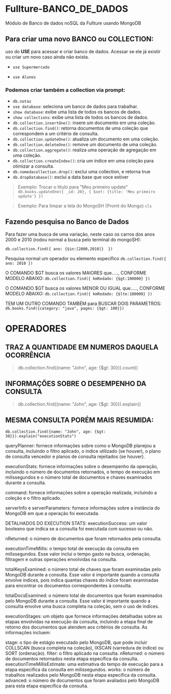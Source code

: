 # Fullture-BANCO_DE_DADOS
Módulo de Banco de dados noSQL da Fullture usando MongoDB

## Para criar uma novo BANCO ou COLLECTION: 
uso do **USE** para acessar e criar banco de dados.
Acessar se ele já existir ou criar um novo caso ainda não exista.

+ `use Supermercado`
* `use Alunos`

### Podemos criar também a collection via prompt:
+ `db.notas`
+ `use database`: seleciona um banco de dados para trabalhar.
+ `show database`: exibe uma lista de todos os bancos de dados.
+ `show collections`: exibe uma lista de todos os bancos de dados.
+ `db.collection.insertOne()`: insere um documento em uma coleção.
+ `db.collection.find()`: retorna documentos de uma coleção que correspondem a um critério de consulta.
+ `db.collection.updateOne()`: atualiza um documento em uma coleção.
+ `db.collection.deleteOne()`: remove um documento de uma coleção.
+ `db.collection.aggregate()`: realiza uma operação de agregação em uma coleção.
+ `db.collection.createIndex()`: cria um índice em uma coleção para otimizar a consulta.
+ `db.nomedacollection.drop()`: exclui uma collection, e retorna true
+ `db.dropDatabase()`: exclui a data base que voce estiver

>Exemplo: Trocar o titulo para "Meu primeiro update"
`db.books.updateOne({ _id: 20}, { $set: {title: 'Meu primeiro update'} })`

> Exemplo: Para limpar a tela do MongoSH (Promt do Mongo)
`cls`

## Fazendo pesquisa no Banco de Dados

Para fazer uma busca de uma variação, neste caso os carros dos anos 2000 e 2010 (rodou normal a busca pelo terminal do mongoSH):

`db.collection.find({ ano: {$in:[2000,2010]}  })`

Pesquisa normal um operador ou elemento específico
`db.collection.find({ ano: 2010 })`

O COMANDO $GT busca os valores MAIORES que....., CONFORME MODELO ABAIXO:
`db.collection.find({ kmRodado: {$gt:100000} })`

O COMANDO $GT busca os valores MENOR OU IGUAL que....., CONFORME MODELO ABAIXO:
`db.collection.find({ kmRodado: {$lte:100000} })`

TEM UM OUTRO COMANDO TAMBÉM para BUSCAR DOIS PARAMETROS:
`db.books.find({category: "java", pages: {$gt: 100}})`


# OPERADORES

## TRAZ A QUANTIDADE EM NUMEROS DAQUELA OCORRÊNCIA
> db.collection.find({name: "John", age: {$gt: 30}}).count()


## INFORMAÇÕES SOBRE O DESEMPENHO DA CONSULTA
> db.collection.find({name: "John", age: {$gt: 30}}).explain()


## MESMA CONSULTA PORÉM MAIS RESUMIDA:
```db.collection.find({name: "John", age: {$gt: 30}}).explain("executionStats") ```


queryPlanner: fornece informações sobre como o MongoDB planejou a consulta, incluindo o filtro aplicado, o índice utilizado (se houver), o plano de consulta vencedor e planos de consulta rejeitados (se houver).

executionStats: fornece informações sobre o desempenho da operação, incluindo o número de documentos retornados, o tempo de execução em milissegundos e o número total de documentos e chaves examinados durante a consulta.

command: fornece informações sobre a operação realizada, incluindo a coleção e o filtro aplicado.

serverInfo e serverParameters: fornece informações sobre a instância do MongoDB em que a operação foi executada.

DETALHADOS DO EXECUTION STATS:
executionSuccess: um valor booleano que indica se a consulta foi executada com sucesso ou não.

nReturned: o número de documentos que foram retornados pela consulta.

executionTimeMillis: o tempo total de execução da consulta em milissegundos. Esse valor inclui o tempo gasto na busca, ordenação, filtragem e outras operações envolvidas na consulta.

totalKeysExamined: o número total de chaves que foram examinadas pelo MongoDB durante a consulta. Esse valor é importante quando a consulta envolve índices, pois indica quantas chaves do índice foram examinadas para encontrar os documentos correspondentes à consulta.

totalDocsExamined: o número total de documentos que foram examinados pelo MongoDB durante a consulta. Esse valor é importante quando a consulta envolve uma busca completa na coleção, sem o uso de índices.

executionStages: um objeto que fornece informações detalhadas sobre as etapas envolvidas na execução da consulta, incluindo a etapa final de retorno dos documentos que atendem aos critérios de consulta. As informações incluem:

stage: o tipo de estágio executado pelo MongoDB, que pode incluir COLLSCAN (busca completa na coleção), IXSCAN (varredura de índice) ou SORT (ordenação).
filter: o filtro aplicado na consulta.
nReturned: o número de documentos retornados nesta etapa específica da consulta.
executionTimeMillisEstimate: uma estimativa do tempo de execução para a etapa específica da consulta em milissegundos.
works: o número de trabalhos realizados pelo MongoDB nesta etapa específica da consulta.
advanced: o número de documentos que foram avaliados pelo MongoDB para esta etapa específica da consulta.